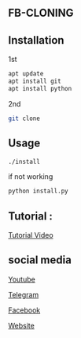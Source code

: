## FB-CLONING

## Installation
1st 
```bash
apt update
apt install git
apt install python

```
2nd
```bash
git clone 
```

## Usage

```bash
./install
```
if not working 
```bash
python install.py
```



## Tutorial :
<p>
  <a href="https://youtube.com/@xnln7">Tutorial Video</a>
  </p>


## social media
<p>
  <a href="https://youtube.com/@xnln7">Youtube</a>
  </p>

<p>
  <a href="https://t.me/xnln7">Telegram</a>
</p>

  <p>
  <a href="https://www.facebook.com/xnln7">Facebook</a>
  </p>

<p>
  <a href="https://xnln7.blogspot.com">Website</a>
  </p>
